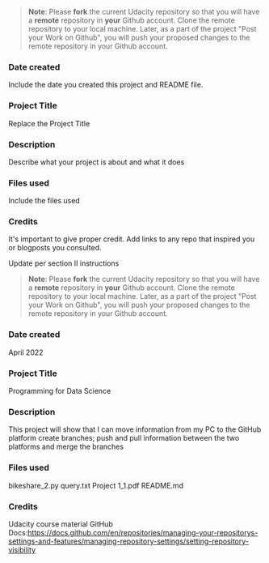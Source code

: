 >**Note**: Please **fork** the current Udacity repository so that you will have a **remote** repository in **your** Github account. Clone the remote repository to your local machine. Later, as a part of the project "Post your Work on Github", you will push your proposed changes to the remote repository in your Github account.

### Date created
Include the date you created this project and README file.

### Project Title
Replace the Project Title

### Description
Describe what your project is about and what it does

### Files used
Include the files used

### Credits
It's important to give proper credit. Add links to any repo that inspired you or blogposts you consulted.

Update per section II instructions 
>**Note**: Please **fork** the current Udacity repository so that you will have a **remote** repository in **your** Github account. Clone the remote repository to your local machine. Later, as a part of the project "Post your Work on Github", you will push your proposed changes to the remote repository in your Github account.

### Date created
April 2022

### Project Title
Programming for Data Science

### Description
This project will show that I can move information from my PC to the GitHub platform
create branches; push and pull information between the two platforms and merge the branches

### Files used
bikeshare_2.py
query.txt
Project 1_1.pdf
README.md

### Credits
Udacity course material 
GitHub Docs:https://docs.github.com/en/repositories/managing-your-repositorys-settings-and-features/managing-repository-settings/setting-repository-visibility

